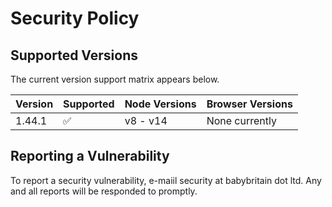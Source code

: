 # Security Policy

## Supported Versions

The current version support matrix appears below.

| Version | Supported          | Node Versions | Browser Versions |
| ------- | ------------------ | ------------- | ---------------- |
| 1.44.1  | :white_check_mark: | v8 - v14      | None currently   |

## Reporting a Vulnerability

To report a security vulnerability, e-maiil security at babybritain dot ltd.
Any and all reports will be responded to promptly.
